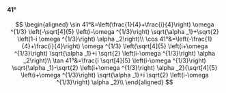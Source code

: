 #### 41°

$$
\begin{aligned}
\sin 41°&=\left(\frac{1}{4}+\frac{i}{4}\right) \omega ^{1/3} \left(-\sqrt[4]{5} \left(i-\omega ^{1/3}\right) \sqrt{\alpha _1}+\sqrt{2} \left(1-i \omega ^{1/3}\right)
\alpha _2\right)\\
\cos 41°&=\left(-\frac{1}{4}+\frac{i}{4}\right) \omega ^{1/3} \left(\sqrt[4]{5} \left(i+\omega ^{1/3}\right) \sqrt{\alpha _1}+i \sqrt{2} \left(i-\omega ^{1/3}\right)
\alpha _2\right)\\
\tan 41°&=\frac{i \sqrt[4]{5} \left(i-\omega ^{1/3}\right) \sqrt{\alpha _1}-\sqrt{2} \left(i+\omega ^{1/3}\right) \alpha _2}{\sqrt[4]{5} \left(i+\omega ^{1/3}\right)
\sqrt{\alpha _1}+i \sqrt{2} \left(i-\omega ^{1/3}\right) \alpha _2}\\
\end{aligned}
$$

